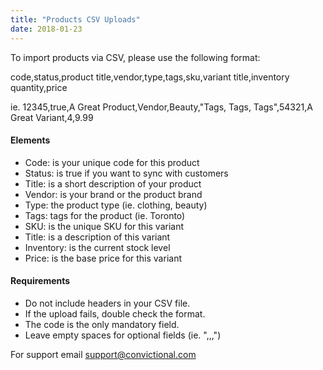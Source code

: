 ```yaml
---
title: "Products CSV Uploads"
date: 2018-01-23
---
```


To import products via CSV, please use the following format:

code,status,product title,vendor,type,tags,sku,variant title,inventory quantity,price

ie. 12345,true,A Great Product,Vendor,Beauty,"Tags, Tags, Tags",54321,A Great Variant,4,9.99

#### Elements
* Code: is your unique code for this product
* Status: is true if you want to sync with customers
* Title: is a short description of your product
* Vendor: is your brand or the product brand
* Type: the product type (ie. clothing, beauty)
* Tags: tags for the product (ie. Toronto)
* SKU: is the unique SKU for this variant
* Title: is a description of this variant
* Inventory: is the current stock level
* Price: is the base price for this variant

#### Requirements
* Do not include headers in your CSV file.
* If the upload fails, double check the format.
* The code is the only mandatory field.
* Leave empty spaces for optional fields (ie. ",,,")

For support email [support@convictional.com](mailto:support@convictional.com)




